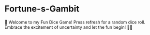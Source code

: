 # Fortune-s-Gambit
🎲 Welcome to my Fun Dice Game! Press refresh for a random dice roll. Embrace the excitement of uncertainty and let the fun begin! 🎉💫
